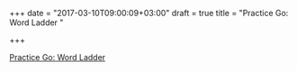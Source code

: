 +++
date = "2017-03-10T09:00:09+03:00"
draft = true
title = "Practice Go: Word Ladder "

+++

<p><a href="https://github.com/plutov/practice-go/tree/master/wordladder">Practice Go: Word Ladder </a></p>
